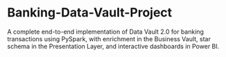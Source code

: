 # Banking-Data-Vault-Project
A complete end-to-end implementation of Data Vault 2.0 for banking transactions using PySpark, with enrichment in the Business Vault, star schema in the Presentation Layer, and interactive dashboards in Power BI.
